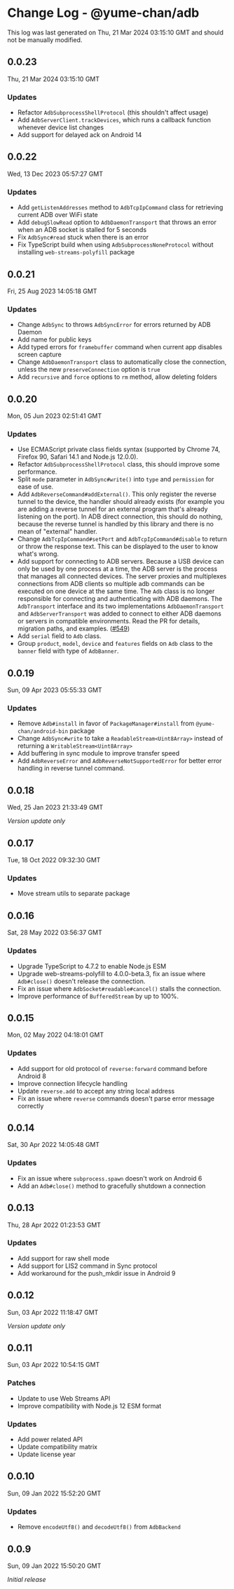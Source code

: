 # Change Log - @yume-chan/adb

This log was last generated on Thu, 21 Mar 2024 03:15:10 GMT and should not be manually modified.

## 0.0.23
Thu, 21 Mar 2024 03:15:10 GMT

### Updates

- Refactor `AdbSubprocessShellProtocol` (this shouldn't affect usage)
- Add `AdbServerClient.trackDevices`, which runs a callback function whenever device list changes
- Add support for delayed ack on Android 14

## 0.0.22
Wed, 13 Dec 2023 05:57:27 GMT

### Updates

- Add `getListenAddresses` method to `AdbTcpIpCommand` class for retrieving current ADB over WiFi state
- Add `debugSlowRead` option to `AdbDaemonTransport` that throws an error when an ADB socket is stalled for 5 seconds
- Fix `AdbSync#read` stuck when there is an error
- Fix TypeScript build when using `AdbSubprocessNoneProtocol` without installing `web-streams-polyfill` package

## 0.0.21
Fri, 25 Aug 2023 14:05:18 GMT

### Updates

- Change `AdbSync` to throws `AdbSyncError` for errors returned by ADB Daemon
- Add name for public keys
- Add typed errors for `framebuffer` command when current app disables screen capture
- Change `AdbDaemonTransport` class to automatically close the connection, unless the new `preserveConnection` option is `true`
- Add `recursive` and `force` options to `rm` method, allow deleting folders

## 0.0.20
Mon, 05 Jun 2023 02:51:41 GMT

### Updates

- Use ECMAScript private class fields syntax (supported by Chrome 74, Firefox 90, Safari 14.1 and Node.js 12.0.0).
- Refactor `AdbSubprocessShellProtocol` class, this should improve some performance.
- Split `mode` parameter in `AdbSync#write()` into `type` and `permission` for ease of use.
- Add `AdbReverseCommand#addExternal()`. This only register the reverse tunnel to the device, the handler should already exists (for example you are adding a reverse tunnel for an external program that's already listening on the port). In ADB direct connection, this should do nothing, because the reverse tunnel is handled by this library and there is no mean of "external" handler.
- Change `AdbTcpIpCommand#setPort` and `AdbTcpIpCommand#disable` to return or throw the response text. This can be displayed to the user to know what's wrong.
- Add support for connecting to ADB servers. Because a USB device can only be used by one process at a time, the ADB server is the process that manages all connected devices. The server proxies and multiplexes connections from ADB clients so multiple adb commands can be executed on one device at the same time. The `Adb` class is no longer responsible for connecting and authenticating with ADB daemons. The `AdbTransport` interface and its two implementations `AdbDaemonTransport` and `AdbServerTransport` was added to connect to either ADB daemons or servers in compatible environments. Read the PR for details, migration paths, and examples. ([#549](https://github.com/yume-chan/ya-webadb/pull/549))
- Add `serial` field to `Adb` class.
- Group `product`, `model`, `device` and `features` fields on `Adb` class to the `banner` field with type of `AdbBanner`.

## 0.0.19
Sun, 09 Apr 2023 05:55:33 GMT

### Updates

- Remove `Adb#install` in favor of `PackageManager#install` from `@yume-chan/android-bin` package
- Change `AdbSync#write` to take a `ReadableStream<Uint8Array>` instead of returning a `WritableStream<Uint8Array>`
- Add buffering in sync module to improve transfer speed
- Add `AdbReverseError` and `AdbReverseNotSupportedError` for better error handling in reverse tunnel command.

## 0.0.18
Wed, 25 Jan 2023 21:33:49 GMT

_Version update only_

## 0.0.17
Tue, 18 Oct 2022 09:32:30 GMT

### Updates

- Move stream utils to separate package

## 0.0.16
Sat, 28 May 2022 03:56:37 GMT

### Updates

- Upgrade TypeScript to 4.7.2 to enable Node.js ESM
- Upgrade web-streams-polyfill to 4.0.0-beta.3, fix an issue where `Adb#close()` doesn't release the connection.
- Fix an issue where `AdbSocket#readable#cancel()` stalls the connection.
- Improve performance of `BufferedStream` by up to 100%.

## 0.0.15
Mon, 02 May 2022 04:18:01 GMT

### Updates

- Add support for old protocol of `reverse:forward` command before Android 8
- Improve connection lifecycle handling
- Update `reverse.add` to accept any string local address
- Fix an issue where `reverse` commands doesn't parse error message correctly

## 0.0.14
Sat, 30 Apr 2022 14:05:48 GMT

### Updates

- Fix an issue where `subprocess.spawn` doesn't work on Android 6
- Add an `Adb#close()` method to gracefully shutdown a connection

## 0.0.13
Thu, 28 Apr 2022 01:23:53 GMT

### Updates

- Add support for raw shell mode
- Add support for LIS2 command in Sync protocol
- Add workaround for the push_mkdir issue in Android 9

## 0.0.12
Sun, 03 Apr 2022 11:18:47 GMT

_Version update only_

## 0.0.11
Sun, 03 Apr 2022 10:54:15 GMT

### Patches

- Update to use Web Streams API
- Improve compatibility with Node.js 12 ESM format

### Updates

- Add power related API
- Update compatibility matrix
- Update license year

## 0.0.10
Sun, 09 Jan 2022 15:52:20 GMT

### Updates

- Remove `encodeUtf8()` and `decodeUtf8()` from `AdbBackend`

## 0.0.9
Sun, 09 Jan 2022 15:50:20 GMT

_Initial release_

